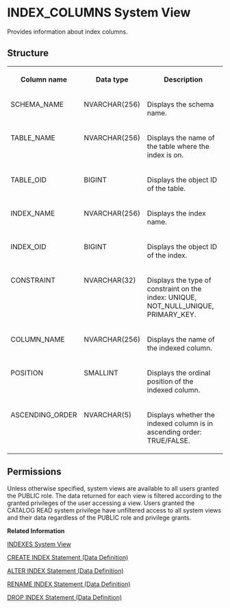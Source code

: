 <!-- loio20a6a57e751910149887cbf423a0a16a -->

# INDEX\_COLUMNS System View

Provides information about index columns.



<a name="loio20a6a57e751910149887cbf423a0a16a___i_n_d_e_x__c_o_l_u_m_n_s_1struct_INDEX_COLUMNS"/>

## Structure


<table>
<tr>
<th valign="top">

Column name

</th>
<th valign="top">

Data type

</th>
<th valign="top">

Description

</th>
</tr>
<tr>
<td valign="top">

SCHEMA\_NAME

</td>
<td valign="top">

NVARCHAR\(256\)

</td>
<td valign="top">

Displays the schema name.

</td>
</tr>
<tr>
<td valign="top">

TABLE\_NAME

</td>
<td valign="top">

NVARCHAR\(256\)

</td>
<td valign="top">

Displays the name of the table where the index is on.

</td>
</tr>
<tr>
<td valign="top">

TABLE\_OID

</td>
<td valign="top">

BIGINT

</td>
<td valign="top">

Displays the object ID of the table.

</td>
</tr>
<tr>
<td valign="top">

INDEX\_NAME

</td>
<td valign="top">

NVARCHAR\(256\)

</td>
<td valign="top">

Displays the index name.

</td>
</tr>
<tr>
<td valign="top">

INDEX\_OID

</td>
<td valign="top">

BIGINT

</td>
<td valign="top">

Displays the object ID of the index.

</td>
</tr>
<tr>
<td valign="top">

CONSTRAINT

</td>
<td valign="top">

NVARCHAR\(32\)

</td>
<td valign="top">

Displays the type of constraint on the index: UNIQUE, NOT\_NULL\_UNIQUE, PRIMARY\_KEY.

</td>
</tr>
<tr>
<td valign="top">

COLUMN\_NAME

</td>
<td valign="top">

NVARCHAR\(256\)

</td>
<td valign="top">

Displays the name of the indexed column.

</td>
</tr>
<tr>
<td valign="top">

POSITION

</td>
<td valign="top">

SMALLINT

</td>
<td valign="top">

Displays the ordinal position of the indexed column.

</td>
</tr>
<tr>
<td valign="top">

ASCENDING\_ORDER

</td>
<td valign="top">

NVARCHAR\(5\)

</td>
<td valign="top">

Displays whether the indexed column is in ascending order: TRUE/FALSE.

</td>
</tr>
</table>



<a name="loio20a6a57e751910149887cbf423a0a16a__section_ur2_3rb_dzb"/>

## Permissions

Unless otherwise specified, system views are available to all users granted the PUBLIC role. The data returned for each view is filtered according to the granted privileges of the user accessing a view. Users granted the CATALOG READ system privilege have unfiltered access to all system views and their data regardless of the PUBLIC role and privilege grants.

**Related Information**  


[INDEXES System View](indexes-system-view-20a7044.md "Provides information about indexes on tables.")

[CREATE INDEX Statement \(Data Definition\)](../../010-SQL-Reference/012-SQL-Statements/create-index-statement-data-definition-20d44b4.md "Creates an index on a table column.")

[ALTER INDEX Statement \(Data Definition\)](../../010-SQL-Reference/012-SQL-Statements/alter-index-statement-data-definition-20d014b.md "Alters an index.")

[RENAME INDEX Statement \(Data Definition\)](../../010-SQL-Reference/012-SQL-Statements/rename-index-statement-data-definition-20fb6e1.md "Changes the name of an index.")

[DROP INDEX Statement \(Data Definition\)](../../010-SQL-Reference/012-SQL-Statements/drop-index-statement-data-definition-20d6f4e.md "Removes an index.")

